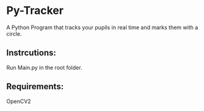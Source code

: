 # Py-Tracker
A Python Program that tracks your pupils in real time and marks them with a circle.

## Instrcutions:
Run Main.py in the root folder.

## Requirements:
OpenCV2
